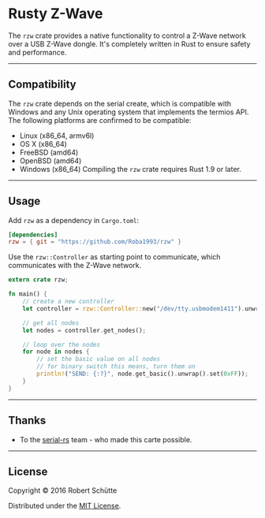 # Rusty Z-Wave

The `rzw` crate provides a native functionality to control a Z-Wave network over a USB Z-Wave dongle. It's completely written in Rust to ensure safety and performance.

---
## Compatibility
The `rzw` crate depends on the serial create, which is compatible with Windows and any Unix operating system that implements the termios API. The following platforms are confirmed to be compatible:

* Linux (x86_64, armv6l)
* OS X (x86_64)
* FreeBSD (amd64)
* OpenBSD (amd64)
* Windows (x86_64)
Compiling the `rzw` crate requires Rust 1.9 or later.

---
## Usage
Add `rzw` as a dependency in `Cargo.toml`:
```toml
[dependencies]
rzw = { git = "https://github.com/Roba1993/rzw" }
```

Use the `rzw::Controller` as starting point to communicate, which communicates with the Z-Wave network.
```rust
extern crate rzw;

fn main() {
    // create a new controller
    let controller = rzw::Controller::new("/dev/tty.usbmodem1411").unwrap();

    // get all nodes
    let nodes = controller.get_nodes();

    // loop over the nodes
    for node in nodes {
        // set the basic value on all nodes
        // for binary switch this means, turn them on
        println!("SEND: {:?}", node.get_basic().unwrap().set(0xFF));
    }
}
```

---
## Thanks
* To the [serial-rs](https://github.com/dcuddeback/serial-rs) team - who made this carte possible.

---
## License
Copyright © 2016 Robert Schütte

Distributed under the [MIT License](LICENSE).
